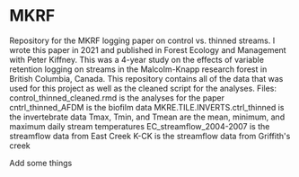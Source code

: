 # MKRF
Repository for the MKRF logging paper on control vs. thinned streams.
I wrote this paper in 2021 and published in Forest Ecology and Management with Peter Kiffney. This was a 4-year study on the effects of variable retention logging on streams in the Malcolm-Knapp research forest in British Columbia, Canada. This repository contains all of the data that was used for this project as well as the cleaned script for the analyses. 
Files:
control_thinned_cleaned.rmd is the analyses for the paper
cntrl_thinned_AFDM is the biofilm data
MKRE.TILE.INVERTS.ctrl_thinned is the invertebrate data
Tmax, Tmin, and Tmean are the mean, minimum, and maximum daily stream temperatures
EC_streamflow_2004-2007 is the streamflow data from East Creek
K-CK is the streamflow data from Griffith's creek

Add some things
